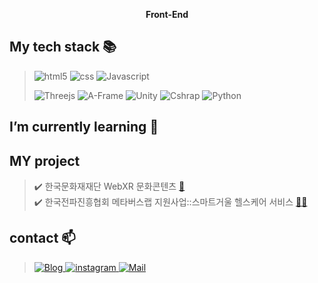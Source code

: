 <!-- ![ggongjukim](https://capsule-render.vercel.app/api?type=waving&height=250&text=ggongjukim&fontAlign=50&fontAlignY=40&&color=0:9C9CEC,100:ECB6C7&fontColor=FFFFFF) -->

<p align="center"><b>Front-End</b></p>


## My tech stack :books:

>![html5](https://img.shields.io/badge/HTML5-E34F26?style=for-the-badge&logo=html5&logoColor=FFFFFF)
>![css](https://img.shields.io/badge/CSS3-1572B6?style=for-the-badge&logo=CSS3&logoColor=FFFFFF)
>![Javascript](https://img.shields.io/badge/Javascript-F7DF1E?style=for-the-badge&logo=CSS3&logoColor=FFFFFF)
>
>![Threejs](https://img.shields.io/badge/Three.js-000000?style=for-the-badge&logo=Three.js&logoColor=FFFFFF)
>![A-Frame](https://img.shields.io/badge/A_Frame-EF2D5E?style=for-the-badge&logo=A-Frame&logoColor=FFFFFF)
>![Unity](https://img.shields.io/badge/Unity3D-black?style=for-the-badge&logo=Unity&logoColor=FFFFFF)
>![Cshrap](https://img.shields.io/badge/CSharp-239120?style=for-the-badge&logo=CSharp&logoColor=FFFFFF)
>![Python](https://img.shields.io/badge/Python-3776AB?style=for-the-badge&logo=Python&logoColor=FFFFFF)
>

## I’m currently learning :memo:


## MY project
> ✔️ 한국문화재재단 WebXR 문화콘텐츠 [🔗](https://realistic.k-heritage.tv/index.do)  
> ✔️ 한국전파진흥협회 메타버스랩 지원사업::스마트거울 헬스케어 서비스 [🔗](https://drive.google.com/file/d/1JBzE14jFBk6KVB96vbJ20xnK4-pBnRDt/view)[🔗](https://www.youtube.com/watch?v=Zwbexbw0abc&t=9s)

## contact 📫
> <a href="https://ggongjukim.github.io/)">![Blog](https://img.shields.io/badge/Tech_Blog-11B48A?style=for-the-badge)
> <a href="https://www.instagram.com/ggongjukim/?hl=ko">![instagram](https://img.shields.io/badge/Instagram-E4405F?style=for-the-badge&logo=Instagram&logoColor=FFFFFF)
> <a href="mailto:kch7892003@naver.com">![Mail](https://img.shields.io/badge/Mail-06B6D4?style=for-the-badge&)
